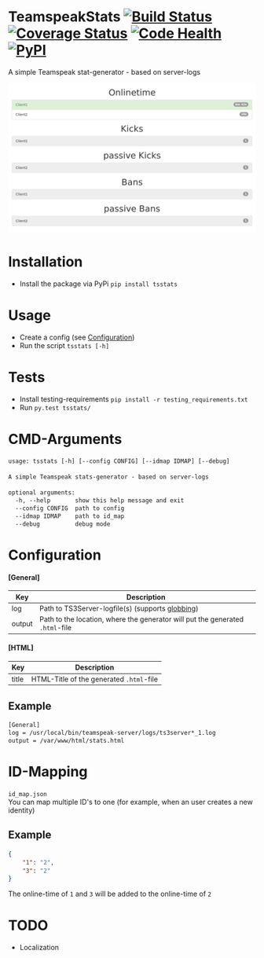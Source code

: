# TeamspeakStats [![Build Status](https://travis-ci.org/Thor77/TeamspeakStats.svg?branch=master)](https://travis-ci.org/Thor77/TeamspeakStats) [![Coverage Status](https://coveralls.io/repos/Thor77/TeamspeakStats/badge.svg?branch=master&service=github)](https://coveralls.io/github/Thor77/TeamspeakStats?branch=master) [![Code Health](https://landscape.io/github/Thor77/TeamspeakStats/master/landscape.svg?style=flat)](https://landscape.io/github/Thor77/TeamspeakStats/master) [![PyPI](https://img.shields.io/pypi/v/tsstats.svg)](https://pypi.python.org/pypi/tsstats)
A simple Teamspeak stat-generator - based on server-logs

![screenshot](screenshot.png)

# Installation
- Install the package via PyPi `pip install tsstats`

# Usage
- Create a config (see [Configuration](https://github.com/Thor77/TeamspeakStats#configuration))
- Run the script `tsstats [-h]`

# Tests
- Install testing-requirements `pip install -r testing_requirements.txt`
- Run `py.test tsstats/`

# CMD-Arguments
```
usage: tsstats [-h] [--config CONFIG] [--idmap IDMAP] [--debug]

A simple Teamspeak stats-generator - based on server-logs

optional arguments:
  -h, --help       show this help message and exit
  --config CONFIG  path to config
  --idmap IDMAP    path to id_map
  --debug          debug mode
```

# Configuration

#### [General]
| Key | Description |
|-----|-------------|
| log | Path to TS3Server-logfile(s) (supports [globbing](https://docs.python.org/3/library/glob.html)) |
| output | Path to the location, where the generator will put the generated `.html`-file |

#### [HTML]
| Key | Description |
|-----|-------------|
| title | HTML-Title of the generated `.html`-file


## Example
```
[General]
log = /usr/local/bin/teamspeak-server/logs/ts3server*_1.log
output = /var/www/html/stats.html
```

# ID-Mapping
`id_map.json`  
You can map multiple ID's to one (for example, when an user creates a new identity)
## Example
```json
{
	"1": "2",
	"3": "2"
}
```
The online-time of `1` and `3` will be added to the online-time of `2`

# TODO
- Localization
